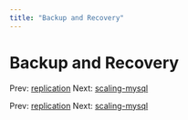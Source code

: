 ```yaml
---
title: "Backup and Recovery"
---
```


# Backup and Recovery

Prev: [replication](replication.md)
Next: [scaling-mysql](scaling-mysql.md)

Prev: [replication](replication.md)
Next: [scaling-mysql](scaling-mysql.md)
